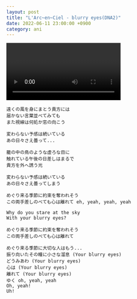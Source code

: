 ```yaml
---
layout: post
title: "L'Arc~en~Ciel - blurry eyes(DNA2)"
date: 2022-06-11 23:00:00 +0900
category: ani
---
```


<div class="video-container">
    <video id="player" class="video-js vjs-default-skin vjs-big-play-centered" data-json="/public/json/ani/L'Arc~en~Ciel - blurry eyes(DNA2).json"></video>
</div>

```
遠くの風を身にまとう貴方には
届かない言葉並べてみても
また視線は何処か窓の向こう

変わらない予感は続いている
あの日々さえ曇って...

籠の中の鳥のような虚ろな目に
触れている午後の日差しはまるで
貴方を外へ誘う光

変わらない予感は続いている
あの日々さえ曇ってしまう

めぐり来る季節に約束を奪われそう
この両手差しのべても心は離れて eh, yeah, yeah, yeah

Why do you stare at the sky
With your blurry eyes?

めぐり来る季節に約束を奪われそう
この両手差しのべても心は離れて

めぐり来る季節に大切な人はもう...
振り向いたその瞳に小さな溜息 (Your blurry eyes)
どうみあわ (Your blurry eyes)
心は (Your blurry eyes)
離れて (Your blurry eyes)
ゆく oh, yeah, yeah
Oh, yeah!
Uh!
```